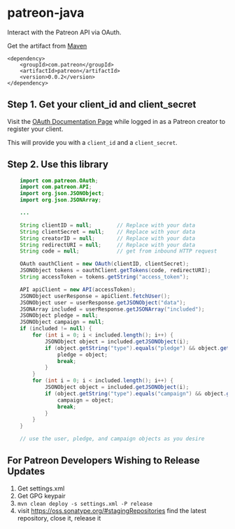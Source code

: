 # patreon-java
Interact with the Patreon API via OAuth.

Get the artifact from [Maven](http://mvnrepository.com/artifact/com.patreon/patreon)
```
<dependency>
    <groupId>com.patreon</groupId>
    <artifactId>patreon</artifactId>
    <version>0.0.2</version>
</dependency>
```


Step 1. Get your client_id and client_secret
---
Visit the [OAuth Documentation Page](https://www.patreon.com/oauth2/documentation)
while logged in as a Patreon creator to register your client.

This will provide you with a `client_id` and a `client_secret`.

Step 2. Use this library
---
```java
    import com.patreon.OAuth;
    import com.patreon.API;
    import org.json.JSONObject;
    import org.json.JSONArray;

    ...

    String clientID = null;        // Replace with your data
    String clientSecret = null;    // Replace with your data
    String creatorID = null;       // Replace with your data
    String redirectURI = null;     // Replace with your data
    String code = null;            // get from inbound HTTP request

    OAuth oauthClient = new OAuth(clientID, clientSecret);
    JSONObject tokens = oauthClient.getTokens(code, redirectURI);
    String accessToken = tokens.getString("access_token");

    API apiClient = new API(accessToken);
    JSONObject userResponse = apiClient.fetchUser();
    JSONObject user = userResponse.getJSONObject("data");
    JSONArray included = userResponse.getJSONArray("included");
    JSONObject pledge = null;
    JSONObject campaign = null;
    if (included != null) {
        for (int i = 0; i < included.length(); i++) {
            JSONObject object = included.getJSONObject(i);
            if (object.getString("type").equals("pledge") && object.getJSONObject("relationships").getJSONObject("creator").getJSONObject("data").getString("id").equals(creatorID)) {
                pledge = object;
                break;
            }
        }
        for (int i = 0; i < included.length(); i++) {
            JSONObject object = included.getJSONObject(i);
            if (object.getString("type").equals("campaign") && object.getJSONObject("relationships").getJSONObject("creator").getJSONObject("data").getString("id").equals(creatorID)) {
                campaign = object;
                break;
            }
        }
    }

    // use the user, pledge, and campaign objects as you desire
```

For Patreon Developers Wishing to Release Updates
---
1. Get settings.xml
2. Get GPG keypair
3. `mvn clean deploy -s settings.xml -P release`
4. visit https://oss.sonatype.org/#stagingRepositories find the latest repository, close it, release it
